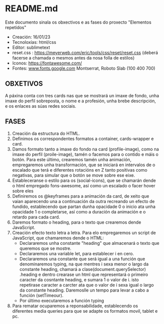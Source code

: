 # README.md

Este documento sinala os obxectivos e as fases do proxecto "Elementos repetidos"

* Creación: 16/01/23
* Tecnoloxías: html/css
* Editor: sublimetext
* reset.css : https://meyerweb.com/eric/tools/css/reset/reset.css (deberá facerse a chamada o mesmos antes da nosa folla de estilos)
* Iconos: https://fontawesome.com/
* Fontes: www.fonts.google.com Montserrat, Roboto Slab (100 400 700)


## OBXETIVOS
A páxina conta con tres cards nas que se mostrará un imaxe de fondo, unha imaxe do perfil sobreposta, o nome e a profesión, unha brebe descripción, e os enlaces as súas redes sociais.	


## FASES
1. Creación da estructura do HTML.
2. Definimos os correspondentes formatos a container, cards-wrapper e card.
3. Damos formato tanto a imaxe do fondo na card (profile-image), como na imaxe do perfil (proile-image), tamén o facemos para o contido e máis o botón. Para este último, crearemos tamén unha animación, empregaremos unha transformación, que se iniciará en intervalos de o escalado que terá e diferentes rotacións en Z tanto positivas como negativas, para simular que o botón se move sobre ese eixe.
4. Estableceranse o estilo para os (social-icons), que se chamarán dende o html empregado fons-awesome, así como un escalado o facer hover sobre eles
5. Definiremos os @keyframes para a animación da card, de xeito que vaian aparecendo una a continuación da outra recreando un efecto de fundido, establecendo que partan dunha opacidade 0 o inicio ata unha opacidade 1 o completarse, así como a duración da animación e o retardo para cada card.
6. Daremos formato o heading, para o texto que crearemos dende JavaScript.
7. Creación efecto texto letra a letra. Para elo empregaremos un script de JavaScript, que chamaremos dende o HTML:
    - Declararemos unha constante "heading" que almacenará o texto que queremos que se mostre.
    - Declararemos una variable let, para establecer i en cero.
    - Declararemos una constante que será igual a una función que denominaremos typing, na que mentres i sexa menor o largo da constante heading, chamará a clase(document.querySelector) .heading e dentro crearase un html que representará o primeiro caracter da cosntante heading, e sumara 1 o valor de i. isto repetirase caracter a carcter ata que o valor de i sexa igual o largo da constante heading. Daremoslle un tempo para levar a cabo a función (setTimeour).
    - Por último executaremos a función typing
8. Para rematar ocuparemos a reponsabilidade, establecendo os diferentes media queries para que se adapte os formatos movil, tablet e pc.
